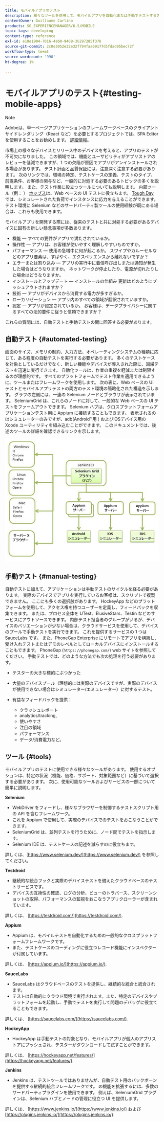 ```yaml
---
title: モバイルアプリのテスト
description: 様々なツールを使用して、モバイルアプリを自動化または手動でテストする方法を説明します。
contentOwner: Guillaume Carlino
products: SG_EXPERIENCEMANAGER/6.5/MOBILE
topic-tags: developing
content-type: reference
exl-id: e10e1904-7016-4eb0-9408-36297285f378
source-git-commit: 2c0e3052e32e32f794faa69177d5fdad95bec72f
workflow-type: tm+mt
source-wordcount: '990'
ht-degree: 1%

---
```


# モバイルアプリのテスト{#testing-mobile-apps}

>[!NOTE]
>
>Adobeは、単一ページアプリケーションのフレームワークベースのクライアントサイドレンダリング（React など）を必要とするプロジェクトでは、SPA Editor を使用することをお勧めします。 [詳細情報](/help/sites-developing/spa-overview.md)。

市場上の様々なデバイスとリリース中のデバイスを考えると、アプリのテストが不可欠になりました。 この領域では、機能とユーザビリティがアプリストアのレビューを低減できますが、1 つの欠陥が原因でアプリがアンインストールされる場合があります。 テスト計画と品質保証には、注意深く注意する必要があります。 次のリンクでは、環境の特定、テストケースの定義、テストのタイプ、前提条件、お客様の関与など、一般的に対処する必要のあるトピックの多くを説明します。 また、テスト作業に役立つツールについても説明します。 内部ツール（例： ） [ホッブス](/help/sites-developing/hobbes.md)は、Web ベースの UI テストに役立ちます。 [Tough Day](/help/sites-developing/tough-day.md) では、シミュレートされた負荷でインスタンスに応力を与えることができます。 テスト環境に Selenium などのサードパーティ製ツールの使用経験が既にある場合は、これらも使用できます。

モバイルアプリを開発する際には、従来のテストと共に対処する必要があるデバイスに固有の新しい懸念事項が多数あります。

* 機能 — すべての要件がアプリで満たされているか。
* 操作性 — アプリは、お客様が使いやすく理解しやすいものですか。
* パフォーマンス — 使用の急増中に何が起こるか。 スワイプやカルーセルなどのアプリ要素は、すばやく、エクスペリエンスから離れないですか？
* エラーまたは割り込み — アプリの実行中に着信呼び出しまたは通知が発生した場合はどうなりますか。 ネットワークが停止したり、電源が切れたりした場合はどうなりますか。
* インストールとアップデート — インストールの仕組み 更新はどのようにプッシュアウトされますか？
* 技術 — アプリがデバイスから消費する電力が多すぎるか。
* ローカリゼーション — アプリ内のすべての領域が翻訳されていますか。
* 認定 — アプリが認定されているか。 お客様は、データプライバシーに関するすべての法的要件に従うと信頼できますか？

これらの質問には、自動テストと手動テストの間に回答する必要があります。

## 自動テスト {#automated-testing}

画面のサイズ、メモリの制約、入力方法、オペレーティングシステムの種類に応じて、ある程度の自動テストを実行する必要があります。 多くのテストケースを対象としているだけでなく、新しい機能やデバイスが導入された際に、回帰テストを迅速に実行できます。 自動化ツールは、作業の重複を軽減または制限するのが理想的です。 すべてのプラットフォームでテスト作業を適用できるように、ツールまたはフレームワークを使用します。 次の表に、Web ベースの UI テストとモバイルアプリテストの両方のテスト環境の簡略化された構造を示します。 グラフの左側には、一連の Selenium ノードとブラウザが表示されています。 SeleniumGrid は、これらのノードに対して、一般的な Web ベースの UI テストをファームアウトできます。 Selenium ハブは、クロスプラットフォームアプリケーションテスト用に Appium に接続することもできます。 表示されるのはシミュレーターのみですが、adb(Android™用 ) およびiOSデバイス用の Xcode ユーティリティを組み込むことができます。 このドキュメントでは、後述のツールの詳細を確認できるリンクを示します。

![chlimage_1](assets/chlimage_1.jpeg)

## 手動テスト {#manual-testing}

自動テストに加えて、アプリケーションは手動テストのサイクルを経る必要があります。 実際のデバイスでアプリを実行しているお客様は、スクリプトで複製できません。 ここにも多くの選択肢があります。 HockeyApp などのプラットフォームを使用して、アクセス権を持つユーザーを定義し、フィードバックを収集できます。 または、プロセス全体を UTest、ElusiveStars、Testin などのサービスにアウトソースできます。 内部テスト担当者のグループがいるが、デバイスのバリエーションが少ない場合は、クラウドサービスを使用して、デバイスのプールで手動テストを実行できます。 これを提供するサービスの 1 つは SauceLabs です。 また、PhoneGap Enterprise にリモートでアプリを構築し、受け入れテストまたはデモのレベルとしてローカルデバイスにインストールすることもできます。 PhoneGap (`https://phonegap.com/`) web サイトを参照してください。 手動テストでは、どのような方法でも次の処理を行う必要があります。

* テスターの大きな標的にぶつかった
* 大量のデバイスプール（理想的には実際のデバイスですが、実際のデバイスが使用できない場合はシミュレーター/エミュレーター）に対するテスト。
* 有益なフィードバックを提供：

   * クラッシュレポート
   * analytics/tracking,
   * 使いやすさ
   * 注目の領域
   * パフォーマンス
   * データ/消費電力など。

## ツール {#tools}

モバイルアプリのテストに使用できる様々なツールがあります。 使用するオプションは、特定の状況（機能、価格、サポート、対象範囲など）に基づいて選択する必要があります。 次に、使用可能なツールおよびサービスの一部について簡単に説明します。

**Selenium**

* WebDriver をフィードし、様々なブラウザーを制御するテストスクリプト用の API を含むフレームワーク。
* これを Appium で使用して、実際のデバイスでのテストをおこなうことができます。
* SeleniumGrid は、並列テストを行うために、ノード間でテストを指示します。
* Selenium IDE は、テストケースの記述を減らすのに役立ちます。

詳しくは、[https://www.selenium.dev/](https://www.selenium.dev/) を参照してください。

**Testdroid**

* 継続的な統合フックと実際のデバイステストを備えたクラウドベースのテストサービスです。
* デバイスの互換性の確認、ログの分析、ビューのトラバース、スクリーンショットの取得、パフォーマンスの監視をおこなうアプリクローラーが含まれています。

詳しくは、 [https://testdroid.com/](https://testdroid.com/).

**Appium**

* Appium は、モバイルテストを自動化するための一般的なクロスプラットフォームフレームワークです。
* また、テストケースのコーディングに役立つレコード機能にインスペクターが付属しています。

詳しくは、 [https://appium.io/](https://appium.io/).

**SauceLabs**

* SauceLabs はクラウドベースのテストを提供し、継続的な統合と統合されます。
* テストは自動的にクラウド環境で実行されます。また、特定のデバイスやプラットフォームを起動し、手動でテストを実行して問題のデバッグに役立てることもできます。

詳しくは、 [https://saucelabs.com/](https://saucelabs.com/).

<!-- **AppTestNow**

* An outsourcing service that tests your mobile apps.
* Included is a large pool of devices and offers a wide range of types of testing: performance, quality, functional, certification, localization, data consumption, and so on.

For more information, see [https://apptestnow.com/](https://apptestnow.com/). -->

**HockeyApp**

* HockeyApp は手動テストの対象となり、モバイルアプリが個人のアプリストアにプッシュされ、テスターがダウンロードして試すことができます。

詳しくは、 [https://hockeyapp.net/features/](https://hockeyapp.net/features/).

**Jenkins**

* Jenkins は、テストツールではありませんが、自動テスト用のバックボーンを提供する継続的統合フレームワークです。 の機能を拡張するには、多数のサードパーティプラグインを使用できます。 例えば、SeleniumGrid プラグインは、Selenium ハブとノードの管理に役立つ UI を提供します。

詳しくは、 [https://www.jenkins.io/](https://www.jenkins.io/) および [https://plugins.jenkins.io/](https://plugins.jenkins.io/).
